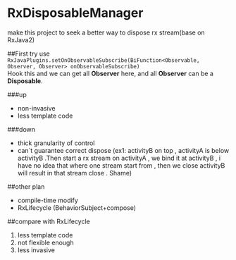 # RxDisposableManager

make this project to seek a better way to dispose rx stream(base on RxJava2)

##First try
use
<code>
RxJavaPlugins.setOnObservableSubscribe(BiFunction<Observable, Observer, Observer> onObservableSubscribe)
</code>
<br/>
Hook this and we can get all **Observer** here,
and all **Observer** can be a **Disposable**.

###up
* non-invasive
* less template code

###down
* thick granularity of control
* can`t guarantee correct dispose (ex1: activityB on top
, activityA is below activityB .Then start a rx stream on activityA ,
we bind it at activityB , i have no idea that where one stream start from ,
then we close activityB will result in that stream close . Shame)


##other plan
* compile-time modify
* RxLifecycle (BehaviorSubject+compose)

##compare with RxLifecycle
1. less template code
2. not flexible enough
3. less invasive

